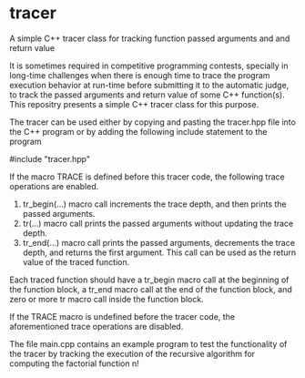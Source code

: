 # tracer
A simple C++ tracer class for tracking function passed arguments and and return value

It is sometimes required in competitive programming contests, specially in long-time challenges when there is enough time to trace the program execution behavior at run-time before submitting it to the automatic judge, to track the passed arguments and return value of some C++ function(s). This repositry presents a simple C++ tracer class for this purpose.

The tracer can be used either by copying and pasting the tracer.hpp file into the C++ program or by adding the following include statement to the program

#include "tracer.hpp"

If the macro TRACE is defined before this tracer code, the following trace operations are enabled.

1. tr_begin(...) macro call increments the trace depth, and then prints the passed arguments.
2. tr(...) macro call prints the passed arguments without updating the trace depth.
2. tr_end(...) macro call prints the passed arguments, decrements the trace depth, and returns the first argument. This call can be used as the return value of the traced function.

Each traced function should have a tr_begin macro call at the beginning of the function block, a tr_end macro call at the end of the function block, and zero or more tr macro call inside the function block.

If the TRACE macro is undefined before the tracer code, the aforementioned trace operations are disabled.

The file main.cpp contains an example program to test the functionality of the tracer by tracking the execution of the recursive algorithm for computing the factorial function n!

